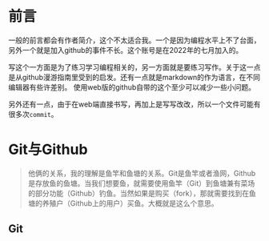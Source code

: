 # 前言
一般的前言都会有作者简介，这个不太适合我。一个是因为编程水平上不了台面，另外一个就是加入github的事件不长。这个账号是在2022年的七月加入的。

写这个一方面是为了练习学习编程相关的，另一方面就是要练习写作。关于这一点是从github漫游指南里受到的启发。还有一点就是markdown的作为语言，在不同编辑器有些许差别。
使用web版的github自带的这个至少可以减少一些小问题。

另外还有一点，由于在web端直接书写，再加上是写写改改，所以一个文件可能有很多次`commit`。

# Git与Github
> 他俩的关系，我的理解是鱼竿和鱼塘的关系。Git是鱼竿或者渔网，Github是存放鱼的鱼塘。当我们想要鱼，就需要使用鱼竿（Git）到鱼塘兼有菜场的部分功能（Github）钓鱼。当然如果是购买（fork），那就需要找到在鱼塘的养殖户（Github上的用户）买鱼。大概就是这么个意思。

## Git
